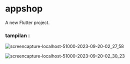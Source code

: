 # appshop

A new Flutter project.

### tampilan :
![screencapture-localhost-51000-2023-09-20-02_27_58](https://github.com/Marwahkamilaahmad/flutter-cantic-shop/assets/114375719/583e1220-1ef8-421a-b16e-c46af4cbe221)


![screencapture-localhost-51000-2023-09-20-02_30_23](https://github.com/Marwahkamilaahmad/flutter-cantic-shop/assets/114375719/ba4966d3-6401-4ca4-a07a-2fe718a042a3)
